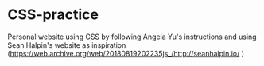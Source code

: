 # CSS-practice
Personal website using CSS by following Angela Yu's instructions and using Sean Halpin's website as inspiration (https://web.archive.org/web/20180819202235js_/http://seanhalpin.io/ )
